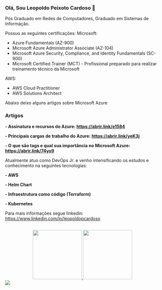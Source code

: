 ### Olá, Sou Leopoldo Peixoto Cardoso 👋 ###

Pós Graduado em Redes de Computadores, Graduado em Sistemas de Informação.

Possuo as seguintes certificações:
Microsoft:
 - Azure Fundamentals (AZ-900)
 -  Microsoft Azure Administrator Associate (AZ-104)
 -  Microsoft Azure Security, Compliance, and Identity Fundamentals (SC-900)
 -  Microsoft Certified Trainer (MCT) - Profissional preparado para realizar treinamento técnico da Microsoft

AWS:
- AWS Cloud Practitioner
- AWS Solutions Architect
  



Abaixo deixo alguns artigos sobre Microsoft Azure

### Artigos ###
   
**- Assinatura e recursos do Azure: https://abrir.link/e1584**

**- Principais cargas de trabalho do Azure: https://abrir.link/yeK3j**

**- O que são tags e qual sua importância no Microsoft Azure: https://abrir.link/74yo9**

Atualmente atuo como DevOps Jr. e venho intensificando os estudos e conhecimento na seguintes tecnologias:

**- AWS**

**- Helm Chart**

**- Infraestrutura como código (Terraform)** 

**- Kubernetes**

Para mais informações segue linkedin: https://www.linkedin.com/in/leopoldopcardoso

<div align="center">
  <a href="https://github.com/leopoldocardoso">

  
  ##
  <img height="160em" src="https://github-readme-stats.vercel.app/api?username=leopoldocardoso&show_icons=true&theme=dark&include_all_commits=true&count_private=true"/>
  <img height="160em" src="https://github-readme-stats.vercel.app/api/top-langs/?username=leopoldocardoso&layout=compact&langs_count=7&theme=dark"/>
</div>
  
  <div> 
   <a href="https://www.linkedin.com/in/leopoldopcardoso" target="_blank"><img src="https://img.shields.io/badge/-LinkedIn-%230077B5?style=for-the-badge&logo=linkedin&logoColor=white" target="_blank"></a>
  

